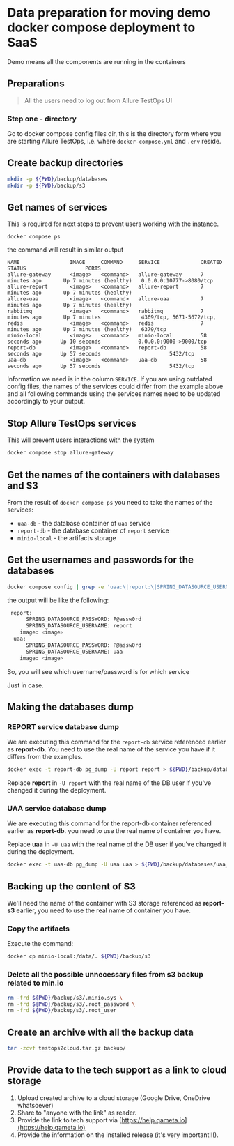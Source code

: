 # Data preparation for moving demo docker compose deployment to SaaS

Demo means all the components are running in the containers

## Preparations

> All the users need to log out from Allure TestOps UI

### Step one - directory

Go to docker compose config files dir, this is the directory form where you are starting Allure TestOps, i.e. where `docker-compose.yml` and `.env` reside.

## Create backup directories

```bash
mkdir -p ${PWD}/backup/databases
mkdir -p ${PWD}/backup/s3
```

## Get names of services

This is required for next steps to prevent users working with the instance.

```shell
docker compose ps
```

the command will result in similar output

```shell
NAME                IMAGE     COMMAND     SERVICE             CREATED             STATUS                   PORTS
allure-gateway      <image>   <command>   allure-gateway      7 minutes ago       Up 7 minutes (healthy)   0.0.0.0:10777->8080/tcp
allure-report       <image>   <command>   allure-report       7 minutes ago       Up 7 minutes (healthy)   
allure-uaa          <image>   <command>   allure-uaa          7 minutes ago       Up 7 minutes (healthy)   
rabbitmq            <image>   <command>   rabbitmq            7 minutes ago       Up 7 minutes             4369/tcp, 5671-5672/tcp, 
redis               <image>   <command>   redis               7 minutes ago       Up 7 minutes (healthy)   6379/tcp
minio-local         <image>   <command>   minio-local         58 seconds ago      Up 10 seconds            0.0.0.0:9000->9000/tcp
report-db           <image>   <command>   report-db           58 seconds ago      Up 57 seconds                      5432/tcp
uaa-db              <image>   <command>   uaa-db              58 seconds ago      Up 57 seconds                      5432/tcp
```

Information we need is in the column `SERVICE`. If you are using outdated config files, the names of the services could differ from the example above and all following commands using the services names need to be updated accordingly to your output.

## Stop Allure TestOps services

This will prevent users interactions with the system

```bash
docker compose stop allure-gateway
```

## Get the names of the containers with databases and S3

From the result of `docker compose ps` you need to take the names of the services:

- `uaa-db` - the database container of `uaa` service
- `report-db` - the database container of `report` service
- `minio-local` - the artifacts storage

## Get the usernames and passwords for the databases

```bash
docker compose config | grep -e 'uaa:\|report:\|SPRING_DATASOURCE_USERNAME:\|SPRING_DATASOURCE_PASSWORD:'
```

the output will be like the following:

```bash
 report:
      SPRING_DATASOURCE_PASSWORD: P@assw0rd
      SPRING_DATASOURCE_USERNAME: report
    image: <image>
  uaa:
      SPRING_DATASOURCE_PASSWORD: P@assw0rd
      SPRING_DATASOURCE_USERNAME: uaa
    image: <image>
```

So, you will see which username/password is for which service

Just in case.

## Making the databases dump

### REPORT service database dump

We are executing this command for the `report-db` service referenced earlier as **report-db**. You need to use the real name of the service you have if it differs from the examples.

```bash
docker exec -t report-db pg_dump -U report report > ${PWD}/backup/databases/report_db_pg_dump.sql
```

Replace **report** in `-U report` with the real name of the DB user if you've changed it during the deployment.

### UAA service database dump

We are executing this command for the report-db container referenced earlier as **report-db**. you need to use the real name of container you have.

Replace **uaa** in `-U uaa` with the real name of the DB user if you've changed it during the deployment.

```bash
docker exec -t uaa-db pg_dump -U uaa uaa > ${PWD}/backup/databases/uaa_db_pg_dump.sql
```

## Backing up the content of S3

We'll need the name of the container with S3 storage referenced as **report-s3** earlier, you need to use the real name of container you have.

### Copy the artifacts

Execute the command:

```bash
docker cp minio-local:/data/. ${PWD}/backup/s3
```

### Delete all the possible unnecessary files from s3 backup related to min.io

```bash
rm -frd ${PWD}/backup/s3/.minio.sys \
rm -frd ${PWD}/backup/s3/.root_password \
rm -frd ${PWD}/backup/s3/.root_user
```

## Create an archive with all the backup data

```bash
tar -zcvf testops2cloud.tar.gz backup/
```

## Provide data to the tech support as a link to cloud storage

1. Upload created archive to a cloud storage (Google Drive, OneDrive whatsoever)
2. Share to "anyone with the link" as reader.
3. Provide the link to tech support via [https://help.qameta.io](https://help.qameta.io)
4. Provide the information on the installed release (it's very important!!!).
